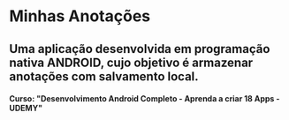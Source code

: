 # Minhas Anotações
## Uma aplicação desenvolvida em programação nativa ANDROID, cujo objetivo é armazenar anotações com salvamento local.
#### Curso: "Desenvolvimento Android Completo - Aprenda a criar 18 Apps - UDEMY"
